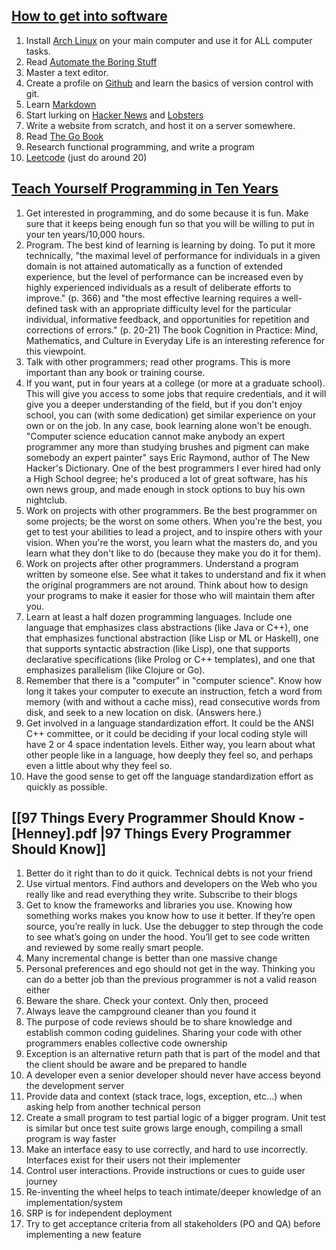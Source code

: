 ## [How to get into software](https://github.com/npmaile/blog/blob/main/posts/2.%20How%20to%20get%20into%20software.md)

1. Install [Arch Linux](https://archlinux.org/) on your main computer and use it for ALL computer tasks.
2. Read [Automate the Boring Stuff](https://automatetheboringstuff.com/)
3. Master a text editor.
4. Create a profile on [Github](https://github.com/) and learn the basics of version control with git.
5. Learn [Markdown](https://www.markdownguide.org/)
6. Start lurking on [Hacker News](https://news.ycombinator.com/) and [Lobsters](https://lobste.rs/)
7. Write a website from scratch, and host it on a server somewhere.
8. Read [The Go Book](https://www.gopl.io/)
9. Research functional programming, and write a program
10. [Leetcode](https://leetcode.com/) (just do around 20)

## [Teach Yourself Programming in Ten Years](http://www.norvig.com/21-days.html)

1. Get interested in programming, and do some because it is fun. Make sure that it keeps being enough fun so that you will be willing to put in your ten years/10,000 hours.
2. Program. The best kind of learning is learning by doing. To put it more technically, "the maximal level of performance for individuals in a given domain is not attained automatically as a function of extended experience, but the level of performance can be increased even by highly experienced individuals as a result of deliberate efforts to improve." (p. 366) and "the most effective learning requires a well-defined task with an appropriate difficulty level for the particular individual, informative feedback, and opportunities for repetition and corrections of errors." (p. 20-21) The book Cognition in Practice: Mind, Mathematics, and Culture in Everyday Life is an interesting reference for this viewpoint.
3. Talk with other programmers; read other programs. This is more important than any book or training course.
4. If you want, put in four years at a college (or more at a graduate school). This will give you access to some jobs that require credentials, and it will give you a deeper understanding of the field, but if you don't enjoy school, you can (with some dedication) get similar experience on your own or on the job. In any case, book learning alone won't be enough. "Computer science education cannot make anybody an expert programmer any more than studying brushes and pigment can make somebody an expert painter" says Eric Raymond, author of The New Hacker's Dictionary. One of the best programmers I ever hired had only a High School degree; he's produced a lot of great software, has his own news group, and made enough in stock options to buy his own nightclub.
5. Work on projects with other programmers. Be the best programmer on some projects; be the worst on some others. When you're the best, you get to test your abilities to lead a project, and to inspire others with your vision. When you're the worst, you learn what the masters do, and you learn what they don't like to do (because they make you do it for them).
6. Work on projects after other programmers. Understand a program written by someone else. See what it takes to understand and fix it when the original programmers are not around. Think about how to design your programs to make it easier for those who will maintain them after you.
7. Learn at least a half dozen programming languages. Include one language that emphasizes class abstractions (like Java or C++), one that emphasizes functional abstraction (like Lisp or ML or Haskell), one that supports syntactic abstraction (like Lisp), one that supports declarative specifications (like Prolog or C++ templates), and one that emphasizes parallelism (like Clojure or Go).
8. Remember that there is a "computer" in "computer science". Know how long it takes your computer to execute an instruction, fetch a word from memory (with and without a cache miss), read consecutive words from disk, and seek to a new location on disk. (Answers here.)
9. Get involved in a language standardization effort. It could be the ANSI C++ committee, or it could be deciding if your local coding style will have 2 or 4 space indentation levels. Either way, you learn about what other people like in a language, how deeply they feel so, and perhaps even a little about why they feel so.
10. Have the good sense to get off the language standardization effort as quickly as possible.

## [[97 Things Every Programmer Should Know - [Henney].pdf |97 Things Every Programmer Should Know]]

1. Better do it right than to do it quick. Technical debts is not your friend
2. Use virtual mentors. Find authors and developers on the Web who you really like and read everything they write. Subscribe to their blogs
3. Get to know the frameworks and libraries you use. Knowing how something works makes you know how to use it better. If they’re open source, you’re really in luck. Use the debugger to step through the code to see what’s going on under the hood. You’ll get to see code written and reviewed by some really smart people.
4. Many incremental change is better than one massive change
5. Personal preferences and ego should not get in the way. Thinking you can do a better job than the previous programmer is not a valid reason either
6. Beware the share. Check your context. Only then, proceed
7. Always leave the campground cleaner than you found it
8. The purpose of code reviews should be to share knowledge and establish common coding guidelines. Sharing your code with other programmers enables collective code ownership
9. Exception is an alternative return path that is part of the model and that the client should be aware and be prepared to handle
10. A developer even a senior developer should never have access beyond the development server
11. Provide data and context (stack trace, logs, exception, etc...) when asking help from another technical person
12. Create a small program to test partial logic of a bigger program. Unit test is similar but once test suite grows large enough, compiling a small program is way faster
13. Make an interface easy to use correctly, and hard to use incorrectly. Interfaces exist for their users not their implementer
14. Control user interactions. Provide instructions or cues to guide user journey
15. Re-inventing the wheel helps to teach intimate/deeper knowledge of an implementation/system
16. SRP is for independent deployment
17. Try to get acceptance criteria from all stakeholders (PO and QA) before implementing a new feature